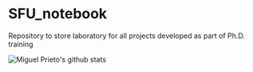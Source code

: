 # SFU_notebook
Repository to store laboratory for all projects developed as part of Ph.D. training

![Miguel Prieto's github stats](https://github-readme-stats.vercel.app/api?username=azmigueldario&count_private=true&?theme=solarized-dark)
